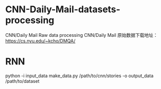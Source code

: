 # CNN-Daily-Mail-datasets-processing
CNN/Daily Mail Raw data processing
CNN/Daily Mail 原始数据下载地址：https://cs.nyu.edu/~kcho/DMQA/


# RNN
python -i input_data make_data.py /path/to/cnn/stories -o output_data /path/to/dataset

